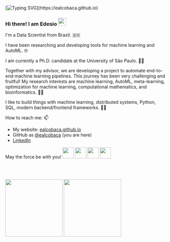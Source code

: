 <!-- <p align="center">
  <img width="500px" src="https://cdn117.picsart.com/217460931001201.gif">
</p> -->

[![Typing SVG](https://readme-typing-svg.herokuapp.com?color=011B56&size=40&width=500&height=100&lines=Hello!;Ol%C3%A1!;%C2%A1Hola!;Ciao!;Salut!;Kia+ora!;%E3%82%84%E3%81%82;%E4%BD%A0%E5%A5%BD;Nice+to+meet+you!)](https://ealcobaca.github.io)

### Hi there! I am Edesio <img src="https://media.giphy.com/media/hvRJCLFzcasrR4ia7z/giphy.gif" width="25px">

I'm a Data Scientist from Brazil. :brazil:

I have been researching and developing tools for machine learning and AutoML. :nerd_face:

I am currently a Ph.D. candidate at the University of São Paulo. :man_student:

Together with my advisor, we are developing a project to automate end-to-end machine learning pipelines. This journey has been very challenging and fruitful! My research interests are machine learning, AutoML, meta-learning, optimization for machine learning, computational mathematics, and bioinformatics. :man_scientist:

I like to build things with machine learning, distributed systems, Python, SQL, modern backend/frontend frameworks. :man_technologist:

How to reach me: 📫
 - My website: [ealcobaca.github.io](https://ealcobaca.github.io)
 - GitHub as [@ealcobaca](https://github.com/ealcobaca)  (you are here)
 - [LinkedIn]()
 
 May the force be with you! <img width="35px" src="https://img.icons8.com/color/64/000000/r2-d2.png"/> <img width="35px" src="https://img.icons8.com/color/48/000000/c-3po.png"/> <img width="35px" src="https://img.icons8.com/color/24/000000/chewbacca.png"/> <img width="35px" src="https://img.icons8.com/color/48/000000/lightsaber.png"/>
 
 <br>
 <br>

<p align="center">
<div>
  <img height="180em" src="https://github-readme-stats.vercel.app/api?username=ealcobaca&show_icons=true&theme=default&hide=issues,contribs&count_private=true&include_all_commits=true"/>
  <img height="180em" src="https://github-readme-stats.vercel.app/api/top-langs/?username=ealcobaca&theme=default&hide=verilog,postscript&langs_count=8&layout=compact&count_private=true"/>
</div>
</p>
<!--
<p align="center">
<img height="180em" src="https://github-readme-stats.vercel.app/api?username=ealcobaca&show_icons=true&theme=default&hide=issues,contribs&count_private=true&include_all_commits=true)](https://github.com/jhosoume/" />
</p>

<p align="center">
<img src="https://github-readme-stats.vercel.app/api/top-langs/?username=ealcobaca&theme=default&hide=verilog,postscript&langs_count=8&layout=compact&count_private=true)](https://github.com/jhosoume/" />
</p>
-->


<!--
**ealcobaca/ealcobaca** is a ✨ _special_ ✨ repository because its `README.md` (this file) appears on your GitHub profile.

Here are some ideas to get you started:

- 🔭 I’m currently working on ...
- 🌱 I’m currently learning ...
- 👯 I’m looking to collaborate on ...
- 🤔 I’m looking for help with ...
- 💬 Ask me about ...
- 📫 How to reach me: ...
- 😄 Pronouns: ...
- ⚡ Fun fact: ...
-->
